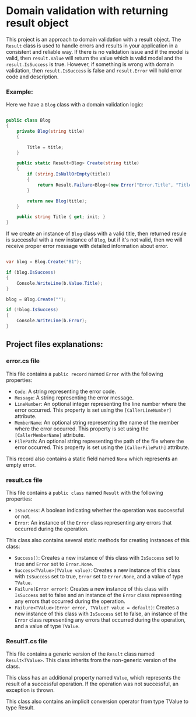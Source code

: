 # Domain validation with returning result object

This project is an approach to domain validation with a result object. The `Result` class is used to handle errors and results in your application in a consistent and reliable way. If there is no validation issue and if the model is valid, then `result.Value` will return the value which is valid model and the `result.IsSuccess` is true. However, if something is wrong with domain validation, then `result.IsSuccess` is false and `result.Error` will hold error code and description. 

### Example:

Here we have a `Blog` class with a domain validation logic:

```csharp

public class Blog
{
    private Blog(string title)
    {

        Title = title;
    }

    public static Result<Blog> Create(string title)
    {
        if (string.IsNullOrEmpty(title))
        {
            return Result.Failure<Blog>(new Error("Error.Title", "Title is mandatory"));
        }

        return new Blog(title);
    }

    public string Title { get; init; }
}

```

If we create an instance of `Blog` class with a valid title, then returned resule is successful with a new instance of `Blog`, but if it's not valid, then we will receive proper error message with detailed information about error.

```csharp

var blog = Blog.Create("B1"); 

if (blog.IsSuccess)
{
    Console.WriteLine(b.Value.Title);
}

blog = Blog.Create("");

if (!blog.IsSuccess)
{
    Console.WriteLine(b.Error);
}

```

## Project files explanations:

### error.cs file

This file contains a `public record` named `Error` with the following properties:

- `Code`: A string representing the error code.
- `Message`: A string representing the error message.
- `LineNumber`: An optional integer representing the line number where the error occurred. This property is set using the `[CallerLineNumber]` attribute.
- `MemberName`: An optional string representing the name of the member where the error occurred. This property is set using the `[CallerMemberName]` attribute.
- `FilePath`: An optional string representing the path of the file where the error occurred. This property is set using the `[CallerFilePath]` attribute.

This record also contains a static field named `None` which represents an empty error.

### result.cs file

This file contains a `public class` named `Result` with the following properties:

- `IsSuccess`: A boolean indicating whether the operation was successful or not.
- `Error`: An instance of the `Error` class representing any errors that occurred during the operation.

This class also contains several static methods for creating instances of this class:

- `Success()`: Creates a new instance of this class with `IsSuccess` set to true and `Error` set to `Error.None`.
- `Success<TValue>(TValue value)`: Creates a new instance of this class with `IsSuccess` set to true, `Error` set to `Error.None`, and a value of type `TValue`.
- `Failure(Error error)`: Creates a new instance of this class with `IsSuccess` set to false and an instance of the `Error` class representing any errors that occurred during the operation.
- `Failure<TValue>(Error error, TValue? value = default)`: Creates a new instance of this class with `IsSuccess` set to false, an instance of the `Error` class representing any errors that occurred during the operation, and a value of type `TValue`.

### ResultT.cs file

This file contains a generic version of the `Result` class named `Result<TValue>`. This class inherits from the non-generic version of the class.

This class has an additional property named `Value`, which represents the result of a successful operation. If the operation was not successful, an exception is thrown.

This class also contains an implicit conversion operator from type TValue to type Result<TValue>.
